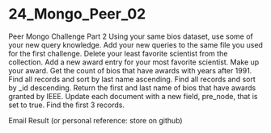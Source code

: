 # 24_Mongo_Peer_02

Peer Mongo Challenge Part 2
Using your same bios dataset, use some of your new query knowledge.
Add your new queries to the same file you used for the first challenge.
Delete your least favorite scientist from the collection.
Add a new award entry for your most favorite scientist. Make up your award.
Get the count of bios that have awards with years after 1991.
Find all records and sort by last name ascending.
Find all records and sort by _id descending.
Return the first and last name of bios that have awards granted by IEEE.
Update each document with a new field, pre_node, that is set to true.
Find the first 3 records.

Email Result (or personal reference: store on github)
